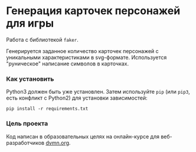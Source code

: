 # Генерация карточек персонажей для игры

Работа с библиотекой `faker`.

Генерируется заданное количество карточек персонажей с уникальными характеристиками в svg-формате.
Используется "руническое" написание символов в карточках.

### Как установить

Python3 должен быть уже установлен.
Затем используйте `pip` (или `pip3`, есть конфликт с Python2) для установки зависимостей:
```
pip install -r requirements.txt
```


### Цель проекта

Код написан в образовательных целях на онлайн-курсе для веб-разработчиков [dvmn.org](https://dvmn.org/).

